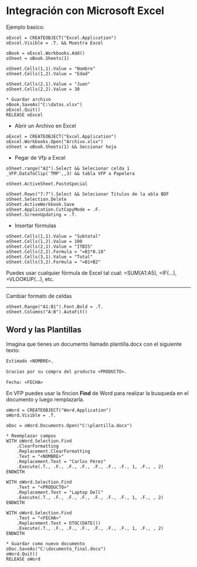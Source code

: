 # Integración con Microsoft Excel


Ejemplo basico:
```foxpro
oExcel = CREATEOBJECT("Excel.Application")
oExcel.Visible = .T. && Muestra Excel

oBook = oExcel.Workbooks.Add()
oSheet = oBook.Sheets(1)

oSheet.Cells(1,1).Value = "Nombre"
oSheet.Cells(1,2).Value = "Edad"

oSheet.Cells(2,1).Value = "Juan"
oSheet.Cells(2,2).Value = 30

* Guardar archivo
oBook.SaveAs("C:\datos.xlsx")
oExcel.Quit()
RELEASE oExcel

```

- Abrir un Archivo en Excel

```foxpro
oExcel = CREATEOBJECT("Excel.Application")
oExcel.Workbooks.Open("Archivo.xlsx")
oSheet = oBook.Sheets(1) && Seccionar hoja 
```

- Pegar de Vfp a Excel

```foxpro
oSheet.range("A2").Select && Selecionar celda 1
_VFP.DataToClip('TMP',,3) && tabla VFP a Papelera 

oSheet.ActiveSheet.PasteSpecial

oSheet.Rows("7:7").Select && Selecionar Titulos de la abla BDF
oSheet.Selection.Delete  
oSheet.ActiveWorkbook.Save
oSheet.Application.CutCopyMode = .F.
oSheet.ScreenUpdating = .T.
```

-  Insertar fórmulas

```foxpro
oSheet.Cells(1,1).Value = "Subtotal"
oSheet.Cells(1,2).Value = 100
oSheet.Cells(2,1).Value = "ITBIS"
oSheet.Cells(2,2).Formula = "=B1*0.18"
oSheet.Cells(3,1).Value = "Total"
oSheet.Cells(3,2).Formula = "=B1+B2"
```
Puedes usar cualquier fórmula de Excel tal cual: =SUM(A1:A5), =IF(...), =VLOOKUP(...), etc.

---
Cambiar formato de celdas
```foxpro
oSheet.Range("A1:B1").Font.Bold = .T.
oSheet.Columns("A:B").AutoFit()
```

## Word y las Plantillas

Imagina que tienes un documento llamado plantilla.docx con el siguiente texto:

```txt
Estimado <NOMBRE>,

Gracias por su compra del producto <PRODUCTO>.

Fecha: <FECHA>
```

En VFP puedes usar la fincion **Find** de Word para realizar la busqueda en el documento y luego remplazarla.

```foxpro
oWord = CREATEOBJECT("Word.Application")
oWord.Visible = .T.

oDoc = oWord.Documents.Open("C:\plantilla.docx")

* Reemplazar campos
WITH oWord.Selection.Find
	.ClearFormatting
	.Replacement.ClearFormatting
	.Text = "<NOMBRE>"
	.Replacement.Text = "Carlos Pérez"
	.Execute(.T., .F., .F., .F., .F., .F., .F., 1, .F., , 2)
ENDWITH

WITH oWord.Selection.Find
	.Text = "<PRODUCTO>"
	.Replacement.Text = "Laptop Dell"
	.Execute(.T., .F., .F., .F., .F., .F., .F., 1, .F., , 2)
ENDWITH

WITH oWord.Selection.Find
	.Text = "<FECHA>"
	.Replacement.Text = DTOC(DATE())
	.Execute(.T., .F., .F., .F., .F., .F., .F., 1, .F., , 2)
ENDWITH

* Guardar como nuevo documento
oDoc.SaveAs("C:\documento_final.docx")
oWord.Quit()
RELEASE oWord
```